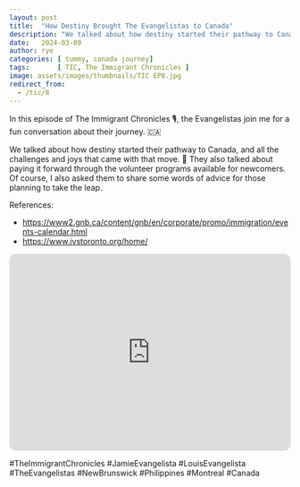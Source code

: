 ```yaml
---
layout: post
title:  "How Destiny Brought The Evangelistas to Canada"
description: "We talked about how destiny started their pathway to Canada, the challenges and joys... "
date:   2024-03-09
author: rye
categories: [ tummy, canada journey]
tags:       [ TIC, The Immigrant Chronicles ]
image: assets/images/thumbnails/TIC EP8.jpg
redirect_from:
  - /tic/8
---
```


In this episode of The Immigrant Chronicles 🎙️, the Evangelistas join me for a fun conversation about their journey. 🇨🇦 

We talked about how destiny started their pathway to Canada, and all the challenges and joys that came with that move. 🛫 They also talked about paying it forward through the volunteer programs available for newcomers. Of course, I also asked them to share some words of advice for those planning to take the leap. 

References:
- https://www2.gnb.ca/content/gnb/en/corporate/promo/immigration/events-calendar.html
- https://www.jvstoronto.org/home/

<iframe style="border-radius:12px" src="https://open.spotify.com/embed/episode/02sYPsD6NycfITPyCsnuJe?utm_source=generator" width="100%" height="352" frameBorder="0" allowfullscreen="" allow="autoplay; clipboard-write; encrypted-media; fullscreen; picture-in-picture" loading="lazy"></iframe>



#TheImmigrantChronicles
#JamieEvangelista
#LouisEvangelista
#TheEvangelistas
#NewBrunswick
#Philippines
#Montreal
#Canada